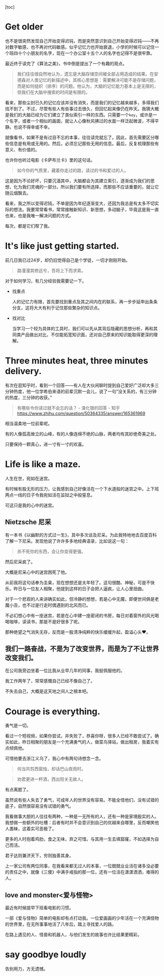 [toc]

# Get older

 也不是很突然发现自己开始变得迟钝，而是突然意识到自己开始变得迟钝——不再对数字敏感，也不再对代码敏感。似乎记忆力也开始衰退，小学的时候可以记住一个班四十个小朋友的名字，现在一个办公室十五个人的名字也记得不是很牢靠。

最近终于读完了《算法之美》，书中倒是提出了一个有趣的观点。

> 我们往往很自然地认为，遗忘是大脑存储空间被全部占用造成的结果。在安德森对人类记忆的新描述中，其核心思想是：需要解决可能不是存储问题，而是如何组织（排序）的问题。他认为，大脑的记忆能力基本上是无限的，但我们在大脑中搜索的时间是有限的。

看来，那些尘封已久的记忆应该并没有消失，而是我们的记忆越来越多，多得我们找不到了。不过，尽管有些人有些事过去很久，但回忆起来像仍在昨天。我猜大概是我们的大脑已经为它们建立了类似索引一样的东西。只需要一个`key`，或许是一个名字，或者一个相似的画面，就让人心像秋风拂过的水面一样泛起微波，不得平静。也说不得幸或不幸。

就像看书，如果不是有过目不忘的本事，往往读完就忘了。因此，首先需要区分哪些信息是有用或无用的。然后，必须忘记那些无用的信息。最后，反复梳理那些有意义、有价值的。

也许你也听过电影《卡萨布兰卡》里的这句话。

> 如今你的气质里，藏着你走过的路，读过的书和爱过的人。

这是因为不论好坏，只要沉湎其中，大脑都会为其建立索引，逐渐成为我们的思想，化为我们灵魂的一部分。所以我们要有所选择，而那些不应该重要的，就让它随云烟飘去。

看来，我之所以变得迟钝，不单是因为年纪逐渐变大，还因为我总是有太多不切实际的想法。我要常常看书，常常接触新知识、新思想，多动脑子，毕竟这是我一直也来，也是我唯一解决问题的方式。

每次，都是它们帮了我。

# It's like just getting started.

前几日我已过24岁，却仍旧觉得自己是个学徒，一切才刚刚开始。

> 路漫漫其修远兮，吾将上下而求索。

对于如何学习，有几分经验我需要记一下。

- 找重点

  人的记忆力有限，首先要找到重点及其之间内在的联系，再一步步延申出条条分支，这将大大有利于记住那些繁杂的知识点。

- 找对比

  当学习一个较为具体的工具时，我们可以先从其背后隐藏的思想分析，再和其同类产品做出对比，不仅能拓宽知识面，还对自己原来的知识能取得更深的理解。

# Three minutes heat, three minutes delivery.

有次在逛知乎时，看到一个回答——有人在大伙闲聊时提到自己爱好广泛却大多三分钟热度，他一位学希伯来语的前辈沉默一会儿，说了一句“没关系的，有三分钟的热度，三分钟的收获。”

> 有哪些令你读过就不会忘的话？ - 溴化银的回答 - 知乎 https://www.zhihu.com/question/50364335/answer/165361969

相当温柔地一位前辈呢。

有的人像孤高耸立的山峰，有的人像连绵不绝的山脉，两者均有其妙绝奇美之处。

只要保持一颗真心，进一寸有一寸的欢喜。

# Life is like a maze.

人生在世，宛如在迷宫。

有时候有股无形的压力，让我感到自己好像活在一个下水道般的迷宫之中。上下班两点一线的日子令我宛如活在监狱之中般窒息。

可这只是我的心中的迷宫。

## Nietzsche 尼采

有一本书《以幽默的方式过一生》，其中多次谈及尼采。为此我特地地去百度百科了解一下尼采。发现他说了许许多多地经典语录，比如说这一句：

> 杀不死你的东西，会让你变得更强。

然后尼采疯了。

大概是尼采心中的迷宫困死了他。

从前我将这句话奉为圭臬，现在想想还是太年轻了。这句很酷、神秘，可是不快乐。昨日与一位友人相聚，他提到这样的日子会把人逼疯，让人心里扭曲。

对于一个悲观的人来讲确实如此，但冷静的想想，若是心中无魔，即便世间俱是老魔小丑，也不过是行走时偶遇到的北风而已。

不必幻想心中有一座迷宫，若是在心中建一座密闭的书房，每日对着窗外的风光喝喝咖啡，读读书，那是不是好很多了呢。

那种绝望之气消失无存，反而是一股清净纯粹的快乐缓缓升起，盈溢心头♥。

## 我们一路奋战，不是为了改变世界，而是为了不让世界改变我们。

在公司我旁边坐着一位比我从业早几年的同事，我挺佩服他的。

我工作两年了，常常感慨自己已经不像自己了。

不失去自己，大概是这天地之间人之根本吧。

# Courage is everything.

勇气是一切。

看过一个短视频，如果你尝试，并失败了，恭喜你呀，很多人已经不敢尝试了。确实如此，昨日相聚的朋友是一个充满勇气的人，做菜鸟驿站，做出租房，我着实有点倾佩他。

可惜他要去浙江义乌了，我心中有两句诗想念一念。

> 何当共剪西窗烛，却话巴山夜雨时。

> 劝君更进一杯酒，西出阳关无故人。

有点离题了。

虽然说有些人失去了勇气，可成年人的世界没有容易。不能全怪他们，没有试错的底子，自然很容易没有试错的勇气。

我看做事大胆的人往往有两种，一种是一无所有的人，还有一种是家境殷实的人。我想做一些额外的吐槽：后者有时并不会意识到自己的优越来自哪里，反而嘲笑他人愚昧，这着实可恶极了。

更多的人时抱着鸡肋，食之无味，弃之可惜。与其用一生去填窟窿，不如选择为自己而活。

君子达则兼济天下，穷则独善其身。

上一家公司有两位同事，在我看来都无过人的本事，一位兢兢业业活在诸多没必要的责任之中，就像《三傻》中满手戒指的那一位，还有一位活在潇潇洒洒，难得的人。

## love and monster<爱与怪物>

最近有时候提早下班看电影的习惯。

一部《爱与怪物》简单的电影却有点打动我。一位爱画画的少年活在一个充满怪物的世界里，在无所事事地活了八年后，踏上寻找爱人的路。

在路上遇见的人、怪兽和机器人，与他们发生的故事也许比结果更精彩。

# say goodbye loudly

告别用力，方无遗憾。